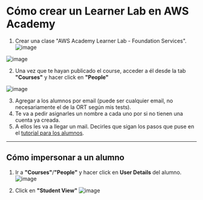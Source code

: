 # Cómo crear un Learner Lab en AWS Academy

1. Crear una clase "AWS Academy Learner Lab - Foundation Services". 
![image](https://user-images.githubusercontent.com/17788257/131234597-21c88e6d-670a-4e92-819b-d86c9ab4c811.png)

![image](https://user-images.githubusercontent.com/17788257/131234606-ecaa9a42-b309-44b8-8fbf-483b606965eb.png)

2. Una vez que te hayan publicado el course, acceder a él desde la tab **"Courses"** y hacer click en **"People"**

![image](https://user-images.githubusercontent.com/17788257/131234639-26cba16d-692f-45e7-9a60-140dab338f5e.png)
 
3. Agregar a los alumnos por email (puede ser cualquier email, no necesariamente el de la ORT según mis tests). 
4. Te va a pedir asignarles un nombre a cada uno por si no tienen una cuenta ya creada. 
5. A ellos les va a llegar un mail. Decirles que sigan los pasos que puse en el [tutorial para los alumnos](https://github.com/letiesperon/ASP-tutorials/blob/main/AWS/README.md). 

---

## Cómo impersonar a un alumno

1. Ir a **"Courses"**/**"People"** y hacer click en **User Details** del alumno. 
![image](https://user-images.githubusercontent.com/17788257/131250104-aadba18d-f39d-4e68-bef2-67ebb3bd9f90.png)

2. Click en **"Student View"**
![image](https://user-images.githubusercontent.com/17788257/131250130-3a7b6e4f-99b8-4f26-8b4f-456f3f6dde19.png)
